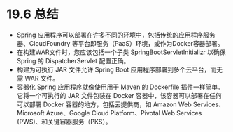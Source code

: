 # 19.6 总结

* Spring 应用程序可以部署在许多不同的环境中，包括传统的应用程序服务器、CloudFoundry 等平台即服务（PaaS）环境，或作为Docker容器部署。
* 在构建WAR文件时，您应该包括一个子类 SpringBootServletInitializr 以确保 Spring 的 DispatcherServlet 配置正确。
* 构建为可执行 JAR 文件允许 Spring Boot 应用程序部署到多个云平台，而无需 WAR 文件。
* 容器化 Spring 应用程序就像使用用于 Maven 的 Dockerfile 插件一样简单。它将一个可执行的 JAR 文件包装在 Docker 容器中，该容器可以部署在任何可以部署 Docker 容器的地方，包括云提供商，如 Amazon Web Services、Microsoft Azure、Google Cloud Platform、Pivotal Web Services \(PWS\)、和关键容器服务（PKS）。

